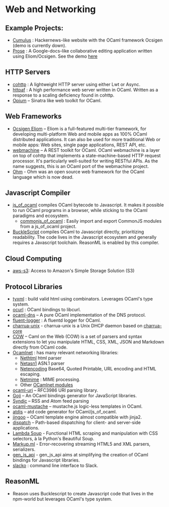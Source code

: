 # Web and Networking

## Example Projects:

* [Cumulus](https://github.com/Cumulus/Cumulus) : Hackernews-like website with the OCaml framework Ocsigen (demo is currently down).
* [Prose](https://gitlab.com/adrien-n/prose/) : A Google-docs-like collaborative editing application written using Eliom/Ocsigen. See the demo [here](https://prose.yaxm.org/pads/foo-ocaml)

## HTTP Servers

* [cohttp](https://github.com/mirage/ocaml-cohttp) : A lightweight HTTP server using either Lwt or Async.
* [httpaf](https://github.com/inhabitedtype/httpaf) : A high performance web server written in OCaml. Written as a response to a scaling deficiency found in cohttp.
* [Opium](https://github.com/rgrinberg/opium)  – Sinatra like web toolkit for OCaml.

## Web Frameworks

* [Ocsigen Eliom](http://ocsigen.org/eliom/)  – Eliom is a full-featured multi-tier framework, for developing multi-platform Web and mobile apps as 100% OCaml distributed applications. It can also be used for more traditional Web or mobile apps: Web sites, single page applications, REST API, etc.
* [webmachine](https://github.com/inhabitedtype/ocaml-webmachine)  – A REST toolkit for OCaml. OCaml webmachine is a layer on top of cohttp that implements a state-machine-based HTTP request processor. It's particularly well-suited for writing RESTful APIs. As the name suggests, this is an OCaml port of the webmachine project.
* [Ohm](http://ohm-framework.com/)  - Ohm was an open source web framework for the OCaml language which is now dead.

## Javascript Compiler

* [js_of_ocaml](http://ocsigen.org/js_of_ocaml)  compiles OCaml bytecode to Javascript. It makes it possible to run OCaml programs in a browser, while sticking to the OCaml paradigms and ecosystem.
  * [commonjs_of_ocaml](https://github.com/AngryLawyer/commonjs_of_ocaml) : Easily import and export CommonJS modules from a js_of_ocaml project.
* [BuckleScript](https://github.com/bloomberg/bucklescript)  compiles OCaml to Javascript directly, prioritizing readability. The code lives in the Javascript ecosystem and generally requires a Javascript toolchain. ReasonML is enabled by this compiler.

## Cloud Computing
* [aws-s3](https://github.com/andersfugmann/aws-s3): Access to Amazon's Simple Storage Solution (S3)

## Protocol Libraries

* [tyxml](http://ocsigen.org/tyxml) : build valid html using combinators. Leverages OCaml's type system.
* [ocurl](https://github.com/ygrek/ocurl) : OCaml bindings to libcurl.
* [ocaml-dns](https://github.com/mirage/ocaml-dns)  – A pure OCaml implementation of the DNS protocol.
* [fluent-logger](https://github.com/fluent/fluent-logger-ocaml) :  A fluentd logger for OCaml.
* [charrua-unix](https://github.com/haesbaert/charrua-unix)  - charrua-unix is a Unix DHCP daemon based on [charrua-core](https://github.com/haesbaert/charrua-core)
* [COW](https://github.com/mirage/ocaml-cow)  – Caml on the Web (COW) is a set of parsers and syntax extensions to let you manipulate HTML, CSS, XML, JSON and Markdown directly from OCaml code.
* [Ocamlnet](http://projects.camlcity.org/projects/ocamlnet.html) : has many relevant networking libraries:
  * [Nethtml](http://projects.camlcity.org/projects/dl/ocamlnet-4.0.4/doc/html-main/Nethtml.html)  html parser
  * [Netasn1](http://projects.camlcity.org/projects/dl/ocamlnet-4.0.4/doc/html-main/Netasn1.html)  ASN.1 parser
  * [Netencoding](http://projects.camlcity.org/projects/dl/ocamlnet-4.0.4/doc/html-main/Netencoding.html)  Base64, Quoted Printable, URL encoding and HTML escaping.
  * [Netmime](http://projects.camlcity.org/projects/dl/ocamlnet-4.0.4/doc/html-main/Netmime.html) : MIME processing.
  * Other [OCamlnet modules](http://projects.camlcity.org/projects/dl/ocamlnet-4.0.4/doc/html-main/index.html)
* [ocaml-uri](https://github.com/mirage/ocaml-uri)  – RFC3986 URI parsing library.
* [Goji](https://github.com/klakplok/goji)  – An OCaml bindings generator for JavaScript libraries.
* [Syndic](https://github.com/Cumulus/Syndic)  – RSS and Atom feed parsing
* [ocaml-mustache](https://github.com/rgrinberg/ocaml-mustache)  – mustache.js logic-less templates in OCaml.
* [atdjs](https://github.com/barko/atdjs)  – atd code generator for OCaml/js_of_ocaml.
* [jingoo](https://github.com/tategakibunko/jingoo)  – OCaml template engine almost compatible with jinja2.
* [dispatch](https://github.com/inhabitedtype/ocaml-dispatch)  – Path-based dispatching for client- and server-side applications.
* [Lambda Soup](https://github.com/aantron/lambda-soup)  - Functional HTML scraping and manipulation with CSS selectors, à la Python's Beautiful Soup.
* [Markup.ml](https://github.com/aantron/markup.ml)  - Error-recovering streaming HTML5 and XML parsers, serializers.
* [gen_js_api](https://github.com/LexiFi/gen_js_api)  - gen_js_api aims at simplifying the creation of OCaml bindings for Javascript libraries.
* [slacko](https://github.com/Leonidas-from-XIV/slacko) : command line interface to Slack.

## ReasonML
* Reason uses Bucklescript to create Javascript code that lives in the npm-world but leverages OCaml's type system.
